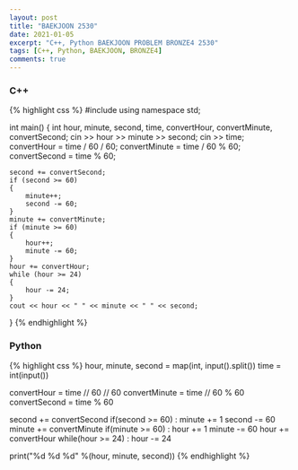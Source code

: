 ```yaml
---
layout: post
title: "BAEKJOON 2530"
date: 2021-01-05
excerpt: "C++, Python BAEKJOON PROBLEM BRONZE4 2530"
tags: [C++, Python, BAEKJOON, BRONZE4]
comments: true
---
```


### C++
{% highlight css %}
#include <iostream>
using namespace std;

int main()
{
	int hour, minute, second, time, convertHour, convertMinute, convertSecond;
	cin >> hour >> minute >> second;
	cin >> time;
	convertHour = time / 60 / 60;
	convertMinute = time / 60 % 60;
	convertSecond = time % 60;
	
	second += convertSecond;
	if (second >= 60)
	{
		minute++;
		second -= 60;
	}
	minute += convertMinute;
	if (minute >= 60)
	{
		hour++;
		minute -= 60;
	}
	hour += convertHour;
	while (hour >= 24)
	{
		hour -= 24;
	}
	cout << hour << " " << minute << " " << second;
}
{% endhighlight %}

### Python
{% highlight css %}
hour, minute, second = map(int, input().split())
time = int(input())

convertHour = time // 60 // 60
convertMinute = time // 60 % 60
convertSecond = time % 60

second += convertSecond
if(second >= 60) :
    minute += 1
    second -= 60
minute += convertMinute
if(minute >= 60) :
    hour += 1
    minute -= 60
hour += convertHour
while(hour >= 24) : hour -= 24

print("%d %d %d" %(hour, minute, second))
{% endhighlight %}